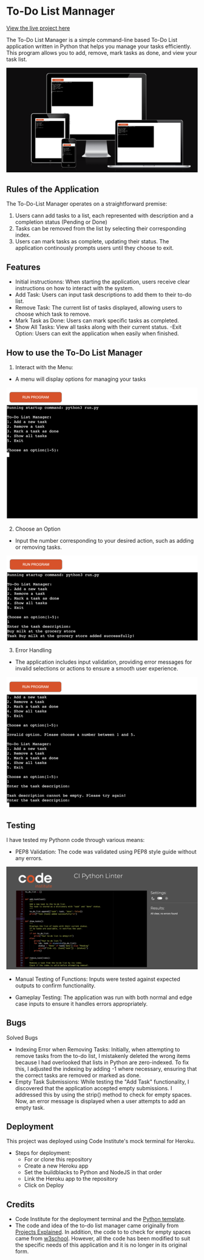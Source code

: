 # To-Do List Mannager
[View the live project here](https://to-do-list-manager-8ccfde7e2228.herokuapp.com/)

The To-Do List Manager is a simple command-line based To-Do List application written in Python that helps you manage your tasks efficiently. This program allows you to add, remove, mark tasks as done, and view your task list.

![Responsive Design](images/responsive-design.png)

## Rules of the Application

The To-Do-List Manager operates on a straightforward premise:
1. Users cann add tasks to a list, each represented with description and a completion status (Pending or Done)
2. Tasks can be removed from the list by selecting their corresponding index. 
3. Users can mark tasks as complete, updating their status. 
The application continously prompts users until they choose to exit. 

## Features
- Initial instructionns: When starting the application, users receive clear instructions on how to interact with the system.
- Add Task: Users can input task descriptions to add them to their to-do list.
- Remove Task: The current list of tasks displayed, allowing users to choose which task to remove. 
- Mark Task as Done: Users can mark specific tasks as completed. 
- Show All Tasks: View all tasks along with their current status. 
-Exit Option: Users can exit the application when easily when finished. 

## How to use the To-Do List Manager

1. Interact with the Menu:
- A menu will display options for managing your tasks

![Features](images/features.png)

2. Choose an Option
- Input the number corresponding to your desired action, such as adding or removing tasks. 

![Input](images/add-task.png)

3. Error Handling
- The application includes input validation, providing error messages for invalid selections or actions to ensure a smooth user experience.

![Error](images/error.png)

## Testing

I have tested my Pythonn code through various means:

- PEP8 Validation: The code was validated using PEP8 style guide without any errors. 

![Validation](images/validation.png)

- Manual Testing of Functions: Inputs were tested against expected outputs to confirm functionality. 

- Gameplay Testing: The application was run with both normal and edge case inputs to ensure it handles errors appropriately.

## Bugs
Solved Bugs

- Indexing Error when Removing Tasks: Initially, when attempting to remove tasks from the to-do list, I mistakenly deleted the wrong items because I had overlooked that lists in Python are zero-indexed. To fix this, I adjusted the indexing by adding -1 where necessary, ensuring that the correct tasks are removed or marked as done.
- Empty Task Submissions: While testing the "Add Task" functionality, I discovered that the application accepted empty submissions. I addressed this by using the strip() method to check for empty spaces. Now, an error message is displayed when a user attempts to add an empty task.

## Deployment
This project was deployed using Code Institute's mock terminal for Heroku.

- Steps for deployment:
    - For or clone this repository 
    - Create a new Heroku app
    - Set the buildblacks to Python and NodeJS in that order
    - Link the Heroku app to the repository
    - Click on Deploy

## Credits
- Code Institute for the deployment terminal and the [Python template](https://github.com/Code-Institute-Org/p3-template).
- The code and idea of the to-do list manager came originally from [Projects Explained](https://www.youtube.com/watch?v=bfHAeWZ7oAY). In addition, the code to to check for empty spaces came from [w3school](https://www.w3schools.com/python/ref_string_strip.asp). However, all the code has been modified to suit the specific needs of this application and it is no longer in its original form.
